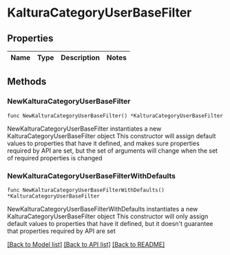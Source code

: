 # KalturaCategoryUserBaseFilter

## Properties

Name | Type | Description | Notes
------------ | ------------- | ------------- | -------------

## Methods

### NewKalturaCategoryUserBaseFilter

`func NewKalturaCategoryUserBaseFilter() *KalturaCategoryUserBaseFilter`

NewKalturaCategoryUserBaseFilter instantiates a new KalturaCategoryUserBaseFilter object
This constructor will assign default values to properties that have it defined,
and makes sure properties required by API are set, but the set of arguments
will change when the set of required properties is changed

### NewKalturaCategoryUserBaseFilterWithDefaults

`func NewKalturaCategoryUserBaseFilterWithDefaults() *KalturaCategoryUserBaseFilter`

NewKalturaCategoryUserBaseFilterWithDefaults instantiates a new KalturaCategoryUserBaseFilter object
This constructor will only assign default values to properties that have it defined,
but it doesn't guarantee that properties required by API are set


[[Back to Model list]](../README.md#documentation-for-models) [[Back to API list]](../README.md#documentation-for-api-endpoints) [[Back to README]](../README.md)



